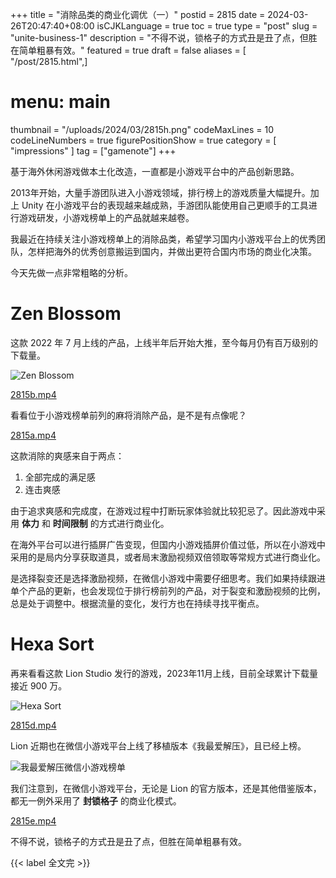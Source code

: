 +++
title = "消除品类的商业化调优（一）"
postid = 2815
date = 2024-03-26T20:47:40+08:00
isCJKLanguage = true
toc = true
type = "post"
slug = "unite-business-1"
description = "不得不说，锁格子的方式丑是丑了点，但胜在简单粗暴有效。"
featured = true
draft = false
aliases = [ "/post/2815.html",]
# menu: main
thumbnail = "/uploads/2024/03/2815h.png"
codeMaxLines = 10
codeLineNumbers = true
figurePositionShow = true
category = [ "impressions" ]
tag = ["gamenote"]
+++

基于海外休闲游戏做本土化改造，一直都是小游戏平台中的产品创新思路。

2013年开始，大量手游团队进入小游戏领域，排行榜上的游戏质量大幅提升。加上 Unity 在小游戏平台的表现越来越成熟，手游团队能使用自己更顺手的工具进行游戏研发，小游戏榜单上的产品就越来越卷。 <!--more-->

我最近在持续关注小游戏榜单上的消除品类，希望学习国内小游戏平台上的优秀团队，怎样把海外的优秀创意搬运到国内，并做出更符合国内市场的商业化决策。

今天先做一点非常粗略的分析。

# Zen Blossom

这款 2022 年 7 月上线的产品，上线半年后开始大推，至今每月仍有百万级别的下载量。

![Zen Blossom](/uploads/2024/03/2815c.png)

[2815b.mp4](/uploads/2024/03/2815b.mp4)

看看位于小游戏榜单前列的麻将消除产品，是不是有点像呢？

[2815a.mp4](/uploads/2024/03/2815a.mp4)

这款消除的爽感来自于两点：

1. 全部完成的满足感
2. 连击爽感

由于追求爽感和完成度，在游戏过程中打断玩家体验就比较犯忌了。因此游戏中采用 **体力** 和 **时间限制** 的方式进行商业化。

在海外平台可以进行插屏广告变现，但国内小游戏插屏价值过低，所以在小游戏中采用的是局内分享获取道具，或者局末激励视频双倍领取等常规方式进行商业化。

是选择裂变还是选择激励视频，在微信小游戏中需要仔细思考。我们如果持续跟进单个产品的更新，也会发现位于排行榜前列的产品，对于裂变和激励视频的比例，总是处于调整中。根据流量的变化，发行方也在持续寻找平衡点。

# Hexa Sort

再来看看这款 Lion Studio 发行的游戏，2023年11月上线，目前全球累计下载量接近 900 万。

![Hexa Sort](/uploads/2024/03/2815f.png)

[2815d.mp4](/uploads/2024/03/2815d.mp4)

Lion 近期也在微信小游戏平台上线了移植版本《我最爱解压》，且已经上榜。

![我最爱解压微信小游戏榜单](/uploads/2024/03/2815g.webp)

我们注意到，在微信小游戏平台，无论是 Lion 的官方版本，还是其他借鉴版本，都无一例外采用了 **封锁格子** 的商业化模式。

[2815e.mp4](/uploads/2024/03/2815e.mp4)

不得不说，锁格子的方式丑是丑了点，但胜在简单粗暴有效。

{{< label 全文完 >}}